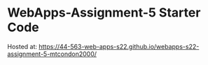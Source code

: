 # WebApps-Assignment-5 Starter Code
Hosted at: https://44-563-web-apps-s22.github.io/webapps-s22-assignment-5-mtcondon2000/
